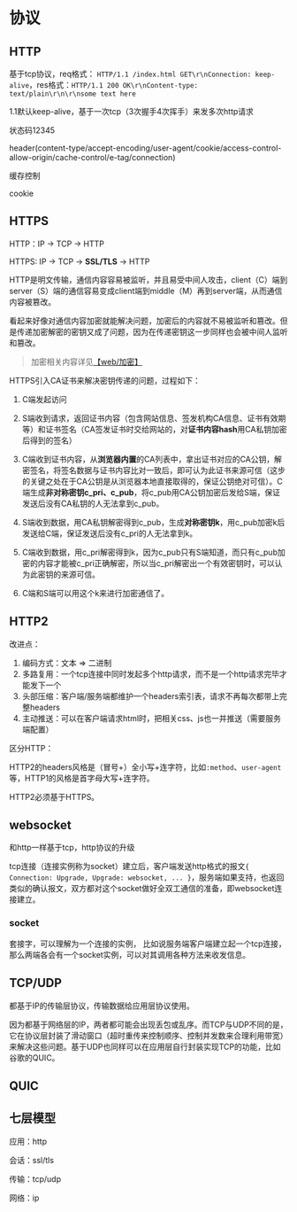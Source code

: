 # 协议

## HTTP

基于tcp协议，req格式： `HTTP/1.1 /index.html GET\r\nConnection: keep-alive`，res格式：`HTTP/1.1 200 OK\r\nContent-type: text/plain\r\n\r\nsome text here`

1.1默认keep-alive，基于一次tcp（3次握手4次挥手）来发多次http请求

状态码12345

header(content-type/accept-encoding/user-agent/cookie/access-control-allow-origin/cache-control/e-tag/connection)

缓存控制

cookie

## HTTPS

HTTP：IP -> TCP -> HTTP

HTTPS: IP -> TCP -> **SSL/TLS** -> HTTP

HTTP是明文传输，通信内容容易被监听，并且易受中间人攻击，client（C）端到server（S）端的通信容易变成client端到middle（M）再到server端，从而通信内容被篡改。

看起来好像对通信内容加密就能解决问题，加密后的内容就不易被监听和篡改。但是传递加密解密的密钥又成了问题，因为在传递密钥这一步同样也会被中间人监听和篡改。

> 加密相关内容详见[【web/加密】](/web/encode)

HTTPS引入CA证书来解决密钥传递的问题，过程如下：

1. C端发起访问

2. S端收到请求，返回证书内容（包含网站信息、签发机构CA信息、证书有效期等）和证书签名（CA签发证书时交给网站的，对**证书内容hash**用CA私钥加密后得到的签名）

3. C端收到证书内容，从**浏览器内置**的CA列表中，拿出证书对应的CA公钥，解密签名，将签名数据与证书内容比对一致后，即可认为此证书来源可信（这步的关键之处在于CA公钥是从浏览器本地直接取得的，保证公钥绝对可信）。C端生成**非对称密钥c_pri、c_pub**，将c_pub用CA公钥加密后发给S端，保证发送后没有CA私钥的人无法拿到c_pub。

4. S端收到数据，用CA私钥解密得到c_pub，生成**对称密钥k**，用c_pub加密k后发送给C端，保证发送后没有c_pri的人无法拿到k。

5. C端收到数据，用c_pri解密得到k，因为c_pub只有S端知道，而只有c_pub加密的内容才能被c_pri正确解密，所以当c_pri解密出一个有效密钥时，可以认为此密钥的来源可信。

6. C端和S端可以用这个k来进行加密通信了。

## HTTP2

改进点：

1. 编码方式：文本 => 二进制
2. 多路复用：一个tcp连接中同时发起多个http请求，而不是一个http请求完毕才能发下一个
3. 头部压缩：客户端/服务端都维护一个headers索引表，请求不再每次都带上完整headers
4. 主动推送：可以在客户端请求html时，把相关css、js也一并推送（需要服务端配置）

区分HTTP：

HTTP2的headers风格是（冒号+）全小写+连字符，比如`:method`、`user-agent`等，HTTP1的风格是首字母大写+连字符。

HTTP2必须基于HTTPS。

## websocket

和http一样基于tcp，http协议的升级

tcp连接（连接实例称为socket）建立后，客户端发送http格式的报文`{ Connection: Upgrade, Upgrade: websocket, ... }`，服务端如果支持，也返回类似的确认报文，双方都对这个socket做好全双工通信的准备，即websocket连接建立。

### socket

套接字，可以理解为一个连接的实例，
比如说服务端客户端建立起一个tcp连接，那么两端各会有一个socket实例，可以对其调用各种方法来收发信息。

## TCP/UDP

都基于IP的传输层协议，传输数据给应用层协议使用。

因为都基于网络层的IP，两者都可能会出现丢包或乱序。而TCP与UDP不同的是，它在协议层封装了滑动窗口（超时重传来控制顺序、控制并发数来合理利用带宽）来解决这些问题。基于UDP也同样可以在应用层自行封装实现TCP的功能，比如谷歌的QUIC。

## QUIC

## 七层模型

应用：http

会话：ssl/tls

传输：tcp/udp

网络：ip






